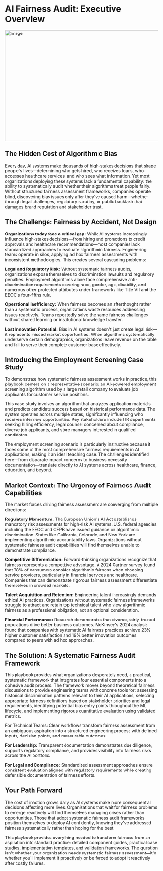 # AI Fairness Audit: Executive Overview


<img width="593" height="366" alt="image" src="https://github.com/user-attachments/assets/856967fc-f713-4114-8c2b-0a662c5f97da" />


## The Hidden Cost of Algorithmic Bias ##

Every day, AI systems make thousands of high-stakes decisions that shape people's lives—determining who gets hired, who receives loans, who accesses healthcare services, and who sees what information. Yet most organizations deploying these systems lack a fundamental capability: the ability to systematically audit whether their algorithms treat people fairly. Without structured fairness assessment frameworks, companies operate blind, discovering bias issues only after they've caused harm—whether through legal challenges, regulatory scrutiny, or public backlash that damages brand reputation and stakeholder trust.

## The Challenge: Fairness by Accident, Not Design ##

**Organizations today face a critical gap:** While AI systems increasingly influence high-stakes decisions—from hiring and promotions to credit approvals and healthcare recommendations—most companies lack standardized approaches to evaluate algorithmic fairness. Engineering teams operate in silos, applying ad hoc fairness assessments with inconsistent methodologies. This creates several cascading problems:

**Legal and Regulatory Risk:** Without systematic fairness audits, organizations expose themselves to discrimination lawsuits and regulatory penalties. Employment algorithms alone face comprehensive anti-discrimination requirements covering race, gender, age, disability, and numerous other protected attributes under frameworks like Title VII and the EEOC's four-fifths rule.

**Operational Inefficiency:** When fairness becomes an afterthought rather than a systematic process, organizations waste resources addressing issues reactively. Teams repeatedly solve the same fairness challenges without shared learning or institutional knowledge transfer.

**Lost Innovation Potential:** Bias in AI systems doesn't just create legal risk—it represents missed market opportunities. When algorithms systematically underserve certain demographics, organizations leave revenue on the table and fail to serve their complete customer base effectively.

## Introducing the Employment Screening Case Study ##

To demonstrate how systematic fairness assessment works in practice, this playbook centers on a representative scenario: an AI-powered employment screening algorithm used by a large retail company to evaluate job applicants for customer service positions.

This case study involves an algorithm that analyzes application materials and predicts candidate success based on historical performance data. The system operates across multiple states, significantly influencing who receives interview opportunities. Key stakeholders include HR departments seeking hiring efficiency, legal counsel concerned about compliance, diverse job applicants, and store managers interested in qualified candidates.

The employment screening scenario is particularly instructive because it faces some of the most comprehensive fairness requirements in AI applications, making it an ideal teaching case. The challenges identified here—from disparate impact concerns to business necessity documentation—translate directly to AI systems across healthcare, finance, education, and beyond.

## Market Context: The Urgency of Fairness Audit Capabilities ##

The market forces driving fairness assessment are converging from multiple directions:

**Regulatory Momentum:** The European Union's AI Act establishes mandatory risk assessments for high-risk AI systems. U.S. federal agencies including the EEOC and CFPB have issued guidance on algorithmic discrimination. States like California, Colorado, and New York are implementing algorithmic accountability laws. Organizations without systematic fairness audit capabilities will find themselves unable to demonstrate compliance.

**Competitive Differentiation:** Forward-thinking organizations recognize that fairness represents a competitive advantage. A 2024 Gartner survey found that 78% of consumers consider algorithmic fairness when choosing service providers, particularly in financial services and healthcare. Companies that can demonstrate rigorous fairness assessment differentiate themselves in crowded markets.

**Talent Acquisition and Retention:** Engineering talent increasingly demands ethical AI practices. Organizations without systematic fairness frameworks struggle to attract and retain top technical talent who view algorithmic fairness as a professional obligation, not an optional consideration.

**Financial Performance:** Research demonstrates that diverse, fairly-treated populations drive better business outcomes. McKinsey's 2024 analysis found that companies with systematic AI fairness practices achieve 23% higher customer satisfaction and 19% better innovation outcomes compared to peers with ad hoc approaches.

## The Solution: A Systematic Fairness Audit Framework ##

This playbook provides what organizations desperately need, a practical, systematic framework that integrates four essential components into a cohesive audit process. The framework moves beyond theoretical fairness discussions to provide engineering teams with concrete tools for: assessing historical discrimination patterns relevant to their AI applications, selecting appropriate fairness definitions based on stakeholder priorities and legal requirements, identifying potential bias entry points throughout the ML lifecycle, and implementing rigorous quantitative evaluation using validated metrics.

For Technical Teams: Clear workflows transform fairness assessment from an ambiguous aspiration into a structured engineering process with defined inputs, decision points, and measurable outcomes.

**For Leadership:** Transparent documentation demonstrates due diligence, supports regulatory compliance, and provides visibility into fairness risks across the AI portfolio.

**For Legal and Compliance:** Standardized assessment approaches ensure consistent evaluation aligned with regulatory requirements while creating defensible documentation of fairness efforts.

## Your Path Forward ##

The cost of inaction grows daily as AI systems make more consequential decisions affecting more lives. Organizations that wait for fairness problems to emerge reactively will find themselves managing crises rather than opportunities. Those that adopt systematic fairness audit frameworks position themselves to deploy AI confidently, knowing they've addressed fairness systematically rather than hoping for the best.

This playbook provides everything needed to transform fairness from an aspiration into standard practice: detailed component guides, practical case studies, implementation templates, and validation frameworks. The question isn't whether your organization needs systematic fairness assessment—it's whether you'll implement it proactively or be forced to adopt it reactively after costly failures.


